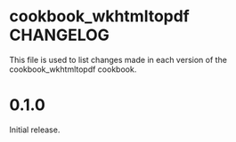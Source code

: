 # cookbook_wkhtmltopdf CHANGELOG

This file is used to list changes made in each version of the cookbook_wkhtmltopdf cookbook.

# 0.1.0

Initial release.


